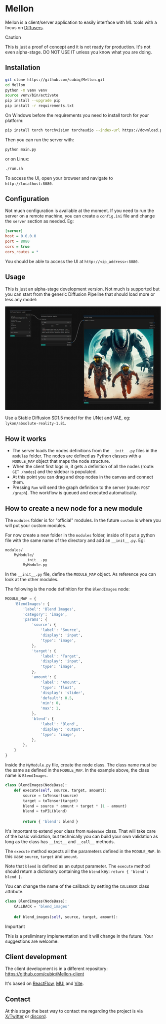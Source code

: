 # Mellon

Mellon is a client/server application to easily interface with ML tools with a focus on [Diffusers](https://github.com/huggingface/diffusers).

> [!CAUTION]
> This is just a proof of concept and it is not ready for production. It's not even alpha-stage. DO NOT USE IT unless you know what you are doing.

## Installation

```bash
git clone https://github.com/cubiq/Mellon.git
cd Mellon
python -m venv venv
source venv/bin/activate
pip install --upgrade pip
pip install -r requirements.txt
```

On Windows before the requirements you need to install torch for your platform:

```bash
pip install torch torchvision torchaudio --index-url https://download.pytorch.org/whl/cu124
```

Then you can run the server with:

```bash
python main.py
```

or on Linux:

```bash
./run.sh
```

To access the UI, open your browser and navigate to `http://localhost:8080`.

## Configuration

Not much configuration is available at the moment. If you need to run the server on a remote machine, you can create a `config.ini` file and change the `server` section as needed. Eg:

```ini
[server]
host = 0.0.0.0
port = 8080
cors = true
cors_routes = *
```

You should be able to access the UI at `http://<ip_address>:8080`.

## Usage

This is just an alpha-stage development version. Not much is supported but you can start from the generic Diffusion Pipeline that should load more or less any model:

![Mellon workflow](./mellon_basic_wf.jpg)

Use a Stable Diffusion SD1.5 model for the UNet and VAE, eg: `lykon/absolute-reality-1.81`.

## How it works

- The server loads the nodes definitions from the `__init__.py` files in the `modules` folder. The nodes are defined as Python classes with a `MODULE_MAP` object that maps the node structure.
- When the client first logs in, it gets a definition of all the nodes (route: `GET /nodes`) and the sidebar is populated.
- At this point you can drag and drop nodes in the canvas and connect them.
- Pressing `Run` will send the graph definition to the server (route: `POST /graph`). The workflow is queued and executed automatically.

## How to create a new node for a new module

The `modules` folder is for "official" modules. In the future `custom` is where you will put your custom modules.

For now create a new folder in the `modules` folder, inside of it put a python file with the same name of the directory and add an `__init__.py`. Eg:

```
modules/
    MyModule/
        __init__.py
        MyModule.py
```

In the `__init__.py` file, define the `MODULE_MAP` object. As reference you can look at the other modules.

The following is the node definition for the `BlendImages` node:

```python
MODULE_MAP = {
    'BlendImages': {
        'label': 'Blend Images',
        'category': 'image',
        'params': {
            'source': {
                'label': 'Source',
                'display': 'input',
                'type': 'image',
            },
            'target': {
                'label': 'Target',
                'display': 'input',
                'type': 'image',
            },
            'amount': {
                'label': 'Amount',
                'type': 'float',
                'display': 'slider',
                'default': 0.5,
                'min': 0,
                'max': 1,
            },
            'blend': {
                'label': 'Blend',
                'display': 'output',
                'type': 'image',
            },
        },
    }
}
```

Inside the `MyModule.py` file, create the node class. The class name must be the same as defined in the `MODULE_MAP`. In the example above, the class name is `BlendImages`.

```python
class BlendImages(NodeBase):
    def execute(self, source, target, amount):
        source = toTensor(source)
        target = toTensor(target)
        blend = source * amount + target * (1 - amount)
        blend = toPIL(blend)

        return { 'blend': blend }
```

It's important to extend your class from `NodeBase` class. That will take care of the basic validation, but technically you can build your own validation as long as the class has `__init__` and `__call__` methods.

The `execute` method expects all the parameters defined in the `MODULE_MAP`. In this case `source`, `target` and `amount`.

Note that `blend` is defined as an output parameter. The `execute` method should return a dictionary containing the `blend` key: `return { 'blend': blend }`.

You can change the name of the callback by setting the `CALLBACK` class attribute.

```python
class BlendImages(NodeBase):
    CALLBACK = 'blend_images'

    def blend_images(self, source, target, amount):
```

> [!IMPORTANT]
> This is a preliminary implementation and it will change in the future. Your suggestions are welcome.

## Client development

The client development is in a different repository: https://github.com/cubiq/Mellon-client

It's based on [ReactFlow](https://reactflow.dev/), [MUI](https://mui.com/) and [Vite](https://vitejs.dev/).

## Contact

At this stage the best way to contact me regarding the project is via [X/Twitter](https://x.com/cubiq) or [discord](https://latent.vision/discord).
